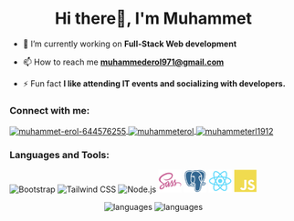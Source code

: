 <h1 align="center">Hi there👋, I'm Muhammet</h1>

- 🔭 I’m currently working on **Full-Stack Web development**

- 📫 How to reach me **muhammederol971@gmail.com**

- ⚡ Fun fact **I like attending IT events and socializing with developers.**

<h3 align="left">Connect with me:</h3>
<p align="left">
  <a href="https://linkedin.com/in/muhammet-erol-644576255" target="_blank">
    <img align="center" src="https://raw.githubusercontent.com/rahuldkjain/github-profile-readme-generator/master/src/images/icons/Social/linked-in-alt.svg" alt="muhammet-erol-644576255" height="30" width="40" />
  </a>
  <a href="https://kaggle.com/muhammeterol" target="_blank">
    <img align="center" src="https://raw.githubusercontent.com/rahuldkjain/github-profile-readme-generator/master/src/images/icons/Social/kaggle.svg" alt="muhammeterol" height="30" width="40" />
  </a>
  <a href="https://instagram.com/muhammeterl1912" target="_blank">
    <img align="center" src="https://raw.githubusercontent.com/rahuldkjain/github-profile-readme-generator/master/src/images/icons/Social/instagram.svg" alt="muhammeterl1912" height="30" width="40" />
  </a>
</p>

<h3 align="left">Languages and Tools:</h3>
<p align="left">
  <img src="https://cdn.jsdelivr.net/npm/programming-languages-logos/src/bootstrap/bootstrap.png" alt="Bootstrap" height="40" width="40"/>
  <img src="https://cdn.jsdelivr.net/npm/programming-languages-logos/src/tailwindcss/tailwindcss.png" alt="Tailwind CSS" height="40" width="40"/>
  <img src="https://cdn.jsdelivr.net/npm/programming-languages-logos/src/nodejs/nodejs.png" alt="Node.js" height="40" width="40"/>
  <img src="https://raw.githubusercontent.com/devicons/devicon/master/icons/sass/sass-original.svg" alt="SCSS" height="40" width="40"/>
  <img src="https://raw.githubusercontent.com/devicons/devicon/master/icons/postgresql/postgresql-plain.svg" alt="PostgreSQL" height="40" width="40"/>
  <img src="https://raw.githubusercontent.com/devicons/devicon/master/icons/react/react-original.svg" alt="React" height="40" width="40"/>
  <img src="https://raw.githubusercontent.com/devicons/devicon/master/icons/javascript/javascript-plain.svg" alt="JavaScript" height="40" width="40"/>
</p>

<div align="center">
  <img src="https://github-readme-stats.vercel.app/api/?username=muhammeterl1912&count_private=true&theme=tokyonight&showicons=true" alt="languages" width="50%">
  <img src="https://github-readme-stats.vercel.app/api/top-langs/?username=muhammeterl1912&theme=chartreuse-dark&layout=compact" alt="languages" width="42%">
</div>
